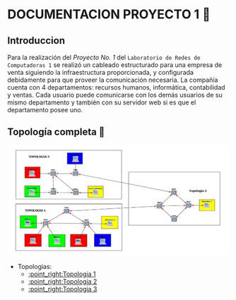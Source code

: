 # **DOCUMENTACION PROYECTO 1 📑**

## Introduccion

Para la realización del _Proyecto No. 1_ del `Laboratorio de Redes de Computadoras 1` se realizó un cableado estructurado para una empresa de venta siguiendo la infraestructura proporcionada, y configurada debidamente para que proveer la comunicación necesaria.
La compañía cuenta con 4 departamentos: recursos humanos, informática, contabilidad y ventas. Cada usuario puede comunicarse con los demás usuarios de su mismo departamento y también con su servidor web si es que el departamento posee uno.

## Topología completa 🚀
![This is a alt text.](./pictures/Complete_topology.png "Topologia completa")



<ul>
  <li>Topologias:
    <ul>
       <li><a href="https://github.com/DiiAns23/Practica1_Redes1/tree/main/Proyecto1/Topolog%C3%ADa%201:%20%C3%81rea%20de%20Trabajo" target="_blank">:point_right:Topologia 1</a></li>
       <li><a href="https://github.com/DiiAns23/Practica1_Redes1/tree/main/Proyecto1/Topolog%C3%ADa%202:%20Backbone" target="_blank">:point_right:Topologia 2</a></li>
       <li><a href="https://github.com/DiiAns23/Practica1_Redes1/tree/main/Proyecto1/Topolog%C3%ADa%203:%20Zona%20de%20Servidores">:point_right:Topologia 3</a></li>
    </ul>
  </li>
</ul>